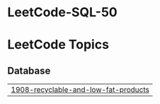 # LeetCode-SQL-50
<!---LeetCode Topics Start-->
# LeetCode Topics
## Database
|  |
| ------- |
| [1908-recyclable-and-low-fat-products](https://github.com/Vidhisahay/LeetCode-SQL-50/tree/master/1908-recyclable-and-low-fat-products) |
<!---LeetCode Topics End-->